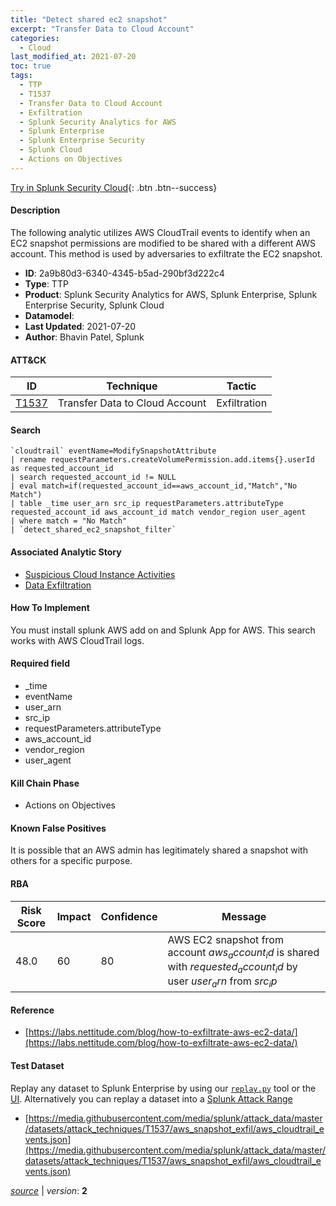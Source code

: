 ```yaml
---
title: "Detect shared ec2 snapshot"
excerpt: "Transfer Data to Cloud Account"
categories:
  - Cloud
last_modified_at: 2021-07-20
toc: true
tags:
  - TTP
  - T1537
  - Transfer Data to Cloud Account
  - Exfiltration
  - Splunk Security Analytics for AWS
  - Splunk Enterprise
  - Splunk Enterprise Security
  - Splunk Cloud
  - Actions on Objectives
---
```




[Try in Splunk Security Cloud](https://www.splunk.com/en_us/cyber-security.html){: .btn .btn--success}

#### Description

The following analytic utilizes AWS CloudTrail events to identify when an EC2 snapshot permissions are modified to be shared with a different AWS account. This method is used by adversaries to exfiltrate the EC2 snapshot.

- **ID**: 2a9b80d3-6340-4345-b5ad-290bf3d222c4
- **Type**: TTP
- **Product**: Splunk Security Analytics for AWS, Splunk Enterprise, Splunk Enterprise Security, Splunk Cloud
- **Datamodel**: 
- **Last Updated**: 2021-07-20
- **Author**: Bhavin Patel, Splunk


#### ATT&CK

| ID          | Technique   | Tactic       |
| ----------- | ----------- |--------------|
| [T1537](https://attack.mitre.org/techniques/T1537/) | Transfer Data to Cloud Account | Exfiltration |


#### Search

```
`cloudtrail` eventName=ModifySnapshotAttribute 
| rename requestParameters.createVolumePermission.add.items{}.userId as requested_account_id 
| search requested_account_id != NULL 
| eval match=if(requested_account_id==aws_account_id,"Match","No Match") 
| table _time user_arn src_ip requestParameters.attributeType requested_account_id aws_account_id match vendor_region user_agent 
| where match = "No Match" 
| `detect_shared_ec2_snapshot_filter` 
```

#### Associated Analytic Story
* [Suspicious Cloud Instance Activities](/stories/suspicious_cloud_instance_activities)
* [Data Exfiltration](/stories/data_exfiltration)


#### How To Implement
You must install splunk AWS add on and Splunk App for AWS. This search works with AWS CloudTrail logs.

#### Required field
* _time
* eventName
* user_arn
* src_ip
* requestParameters.attributeType
* aws_account_id
* vendor_region
* user_agent


#### Kill Chain Phase
* Actions on Objectives


#### Known False Positives
It is possible that an AWS admin has legitimately shared a snapshot with others for  a specific purpose.



#### RBA

| Risk Score  | Impact      | Confidence   | Message      |
| ----------- | ----------- |--------------|--------------|
| 48.0 | 60 | 80 | AWS EC2 snapshot from account $aws_account_id$ is shared with $requested_account_id$ by user $user_arn$ from $src_ip$ |



#### Reference

* [https://labs.nettitude.com/blog/how-to-exfiltrate-aws-ec2-data/](https://labs.nettitude.com/blog/how-to-exfiltrate-aws-ec2-data/)



#### Test Dataset
Replay any dataset to Splunk Enterprise by using our [`replay.py`](https://github.com/splunk/attack_data#using-replaypy) tool or the [UI](https://github.com/splunk/attack_data#using-ui).
Alternatively you can replay a dataset into a [Splunk Attack Range](https://github.com/splunk/attack_range#replay-dumps-into-attack-range-splunk-server)

* [https://media.githubusercontent.com/media/splunk/attack_data/master/datasets/attack_techniques/T1537/aws_snapshot_exfil/aws_cloudtrail_events.json](https://media.githubusercontent.com/media/splunk/attack_data/master/datasets/attack_techniques/T1537/aws_snapshot_exfil/aws_cloudtrail_events.json)



[*source*](https://github.com/splunk/security_content/tree/develop/detections/cloud/detect_shared_ec2_snapshot.yml) \| *version*: **2**